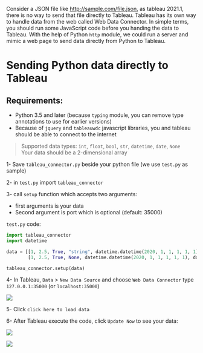 Consider a JSON file like http://sample.com/file.json, as tableau 2021.1, there is no way to send that file directly to Tableau. Tableau has its own way to handle data from the web called Web Data Connector. In simple terms, you should run some JavaScript code before you handing the data to Tableau. With the help of Python `http` module, we could run a server and mimic a web page to send data directly from Python to Tableau.

# Sending Python data directly to Tableau
## Requirements:
- Python 3.5 and later (because `typing` module, you can remove type annotations to use for earlier versions)
- Because of `jquery` and `tableauwdc` javascript libraries, you and tableau should be able to connect to the internet
> Supported data types: `int`, `float`, `bool`, `str`, `datetime`, `date`, `None`\
> Your data should be a 2-dimensional array

1- Save `tableau_connector.py` beside your python file (we use `test.py` as sample)

2- in `test.py` import `tableau_connector`

3- call `setup` function which accepts two arguments: 
 - first arguments is your data
 - Second argument is port which is optional (default: 35000)
    
`test.py` code:
```python
import tableau_connector
import datetime

data = [[1, 2.5, True, "string", datetime.datetime(2020, 1, 1, 1, 1, 1), datetime.date(2020, 1, 1)], 
        [1, 2.5, True, None, datetime.datetime(2020, 1, 1, 1, 1, 1), datetime.date(2020, 1, 1)]]

tableau_connector.setup(data)
```
    
    
4- In Tableau, `Data` > `New Data Source` and choose `Web Data Connector`
type `127.0.0.1:35000` (or `localhost:35000`)

![](https://i.imgur.com/YUIWC4A.png)

5- Click `click here to load data`

6- After Tableau execute the code, click `Update Now` to see your data:

![](https://i.imgur.com/EZv1vLJ.png)

![](https://i.imgur.com/1M45AVq.png)


